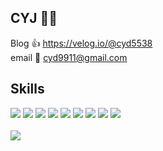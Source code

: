
## CYJ 🤦‍♂️

  Blog 👍 https://velog.io/@cyd5538 <br/>
  email 💨 cyd9911@gmail.com

## Skills
<div> 
  <img src="https://img.shields.io/badge/html5-E34F26?style=for-the-badge&logo=html5&logoColor=white"> 
  <img src="https://img.shields.io/badge/css-1572B6?style=for-the-badge&logo=css3&logoColor=white"> 
  <img src="https://img.shields.io/badge/javascript-FFFF00?style=for-the-badge&logo=javascript&logoColor=black">
  <img src="https://img.shields.io/badge/react-0A036B?style=for-the-badge&logo=react&logoColor=white"> 
  <img src="https://img.shields.io/badge/node.js-339933?style=for-the-badge&logo=Node.js&logoColor=white">
  <img src="https://img.shields.io/badge/express-000000?style=for-the-badge&logo=express&logoColor=white">
  <img src="https://img.shields.io/badge/mongoDB-E60C0C?style=for-the-badge&logo=MongoDB&logoColor=white">
  <img src="https://img.shields.io/badge/firebase-FFFF0B?style=for-the-badge&logo=firebase&logoColor=0A0A05">
  <img src="https://img.shields.io/badge/git-F05032?style=for-the-badge&logo=git&logoColor=white">
  <br>
</div>
  <br>
  
   <img src="https://github-readme-stats.vercel.app/api?username=cyd5538&show_icons=true&theme=radical" />
